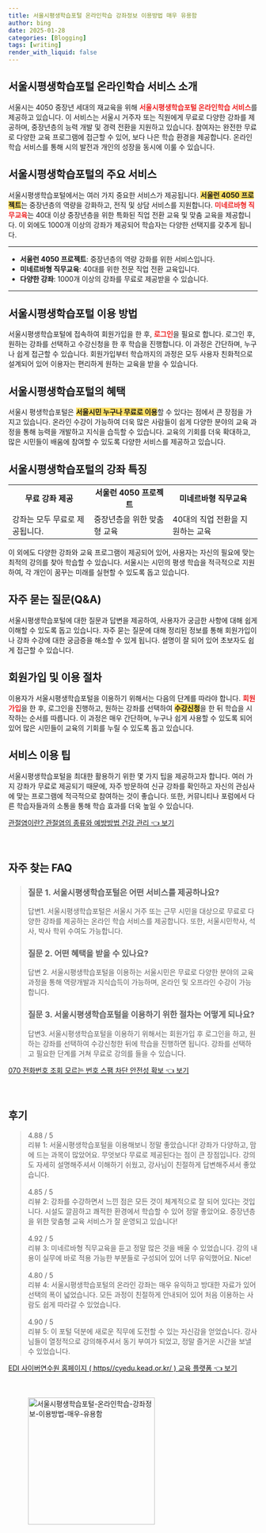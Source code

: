 ```yaml
---
title: 서울시평생학습포털 온라인학습 강좌정보 이용방법 매우 유용함
author: bing
date: 2025-01-28
categories: [Blogging]
tags: [writing]
render_with_liquid: false
---
```



<h2 id='서울시평생학습포털_소개'>서울시평생학습포털 온라인학습 서비스 소개</h2>

<p>서울시는 4050 중장년 세대의 재교육을 위해 <b><span style="color: #ee2323;">서울시평생학습포털 온라인학습 서비스</span></b>를 제공하고 있습니다. 이 서비스는 서울시 거주자 또는 직원에게 무료로 다양한 강좌를 제공하며, 중장년층의 능력 개발 및 경력 전환을 지원하고 있습니다. 참여자는 완전한 무료로 다양한 교육 프로그램에 접근할 수 있어, 보다 나은 학습 환경을 제공합니다. 온라인 학습 서비스를 통해 시의 발전과 개인의 성장을 동시에 이룰 수 있습니다.</p>

<h2 id='서울시평생학습포털_주요서비스'>서울시평생학습포털의 주요 서비스</h2>

<p>서울시평생학습포털에서는 여러 가지 중요한 서비스가 제공됩니다. <b><span style="background-color: #ffe066;">서울런 4050 프로젝트</span></b>는 중장년층의 역량을 강화하고, 전직 및 상담 서비스를 지원합니다. <b><span style="color: #ee2323;">미네르바형 직무교육</span></b>는 40대 이상 중장년층을 위한 특화된 직업 전환 교육 및 맞춤 교육을 제공합니다. 이 외에도 1000개 이상의 강좌가 제공되어 학습자는 다양한 선택지를 갖추게 됩니다.</p>

<hr />

<ul>
    <li><b>서울런 4050 프로젝트</b>: 중장년층의 역량 강화를 위한 서비스입니다.</li>
    <li><b>미네르바형 직무교육</b>: 40대를 위한 전문 직업 전환 교육입니다.</li>
    <li><b>다양한 강좌</b>: 1000개 이상의 강좌를 무료로 제공받을 수 있습니다.</li>
</ul>

<hr />

<h2 id='서울시평생학습포털_이용방법'>서울시평생학습포털 이용 방법</h2>

<p>서울시평생학습포털에 접속하여 회원가입을 한 후, <b><span style="color: #ee2323;">로그인</span></b>을 필요로 합니다. 로그인 후, 원하는 강좌를 선택하고 수강신청을 한 후 학습을 진행합니다. 이 과정은 간단하며, 누구나 쉽게 접근할 수 있습니다. 회원가입부터 학습까지의 과정은 모두 사용자 친화적으로 설계되어 있어 이용자는 편리하게 원하는 교육을 받을 수 있습니다.</p>

<h2 id='서울시평생학습포털_혜택'>서울시평생학습포털의 혜택</h2>

<p>서울시 평생학습포털은 <b><span style="background-color: #ffe066;">서울시민 누구나 무료로 이용</span></b>할 수 있다는 점에서 큰 장점을 가지고 있습니다. 온라인 수강이 가능하여 더욱 많은 사람들이 쉽게 다양한 분야의 교육 과정을 통해 능력을 개발하고 지식을 습득할 수 있습니다. 교육의 기회를 더욱 확대하고, 많은 시민들이 배움에 참여할 수 있도록 다양한 서비스를 제공하고 있습니다.</p>

<h2 id='서울시평생학습포털_강좌_특징'>서울시평생학습포털의 강좌 특징</h2>

<table>
    <tr>
        <td style="text-align: center; height: 17px;"><b>무료 강좌 제공</b></td>
        <td style="text-align: center; height: 17px;"><b>서울런 4050 프로젝트</b></td>
        <td style="text-align: center; height: 17px;"><b>미네르바형 직무교육</b></td>
    </tr>
    <tr>
        <td>강좌는 모두 무료로 제공됩니다.</td>
        <td>중장년층을 위한 맞춤형 교육</td>
        <td>40대의 직업 전환을 지원하는 교육</td>
    </tr>
</table>

<p>이 외에도 다양한 강좌와 교육 프로그램이 제공되어 있어, 사용자는 자신의 필요에 맞는 최적의 강의를 찾아 학습할 수 있습니다. 서울시는 시민의 평생 학습을 적극적으로 지원하여, 각 개인이 꿈꾸는 미래를 실현할 수 있도록 돕고 있습니다.</p>

<h2 id='자주_묻는_질문_QA'>자주 묻는 질문(Q&A)</h2>

<p>서울시평생학습포털에 대한 질문과 답변을 제공하여, 사용자가 궁금한 사항에 대해 쉽게 이해할 수 있도록 돕고 있습니다. 자주 묻는 질문에 대해 정리된 정보를 통해 회원가입이나 강좌 수강에 대한 궁금증을 해소할 수 있게 됩니다. 설명이 잘 되어 있어 초보자도 쉽게 접근할 수 있습니다.</p>

<h2 id='회원가입_및_이용절차'>회원가입 및 이용 절차</h2>

<p>이용자가 서울시평생학습포털을 이용하기 위해서는 다음의 단계를 따라야 합니다. <b><span style="color: #ee2323;">회원가입</span></b>을 한 후, 로그인을 진행하고, 원하는 강좌를 선택하여 <b><span style="background-color: #ffe066;">수강신청</span></b>을 한 뒤 학습을 시작하는 순서를 따릅니다. 이 과정은 매우 간단하며, 누구나 쉽게 사용할 수 있도록 되어 있어 많은 시민들이 교육의 기회를 누릴 수 있도록 돕고 있습니다.</p>

<h2 id='서비스_이용팁'>서비스 이용 팁</h2>

<p>서울시평생학습포털을 최대한 활용하기 위한 몇 가지 팁을 제공하고자 합니다. 여러 가지 강좌가 무료로 제공되기 때문에, 자주 방문하여 신규 강좌를 확인하고 자신의 관심사에 맞는 프로그램에 적극적으로 참여하는 것이 좋습니다. 또한, 커뮤니티나 포럼에서 다른 학습자들과의 소통을 통해 학습 효과를 더욱 높일 수 있습니다.</p>


<p><a class="click-button" title="관절염이란? 관절염의 종류와 예방방법 건강 관리" href="https://blackassets.github.io/posts/%EA%B4%80%EC%A0%88%EC%97%BC%EC%9D%B4%EB%9E%80-%EA%B4%80%EC%A0%88%EC%97%BC%EC%9D%98-%EC%A2%85%EB%A5%98%EC%99%80-%EC%98%88%EB%B0%A9%EB%B0%A9%EB%B2%95-%EA%B1%B4%EA%B0%95-%EA%B4%80%EB%A6%AC/" rel="dofollow">관절염이란? 관절염의 종류와 예방방법 건강 관리 👈 보기</a></p><br>
<h2 id='자주_찾는_FAQ'>자주 찾는 FAQ</h2>
<div itemscope="" itemtype="https://schema.org/FAQPage"> 
<blockquote> 
<div itemscope="" itemprop="mainEntity" itemtype="https://schema.org/Question"> 
<h3 itemprop="name">질문 1. 서울시평생학습포털은 어떤 서비스를 제공하나요?</h3> 
<div itemscope="" itemprop="acceptedAnswer" itemtype="https://schema.org/Answer"> 
<span itemprop="text"> 
<p>답변1. 서울시평생학습포털은 서울시 거주 또는 근무 시민을 대상으로 무료로 다양한 강좌를 제공하는 온라인 학습 서비스를 제공합니다. 또한, 서울시민학사, 석사, 박사 학위 수여도 가능합니다.</p> 
</span> 
</div> 
</div> 

<div itemscope="" itemprop="mainEntity" itemtype="https://schema.org/Question"> 
<h3 itemprop="name">질문 2. 어떤 혜택을 받을 수 있나요?</h3> 
<div itemscope="" itemprop="acceptedAnswer" itemtype="https://schema.org/Answer"> 
<span itemprop="text"> 
<p>답변 2. 서울시평생학습포털을 이용하는 서울시민은 무료로 다양한 분야의 교육과정을 통해 역량개발과 지식습득이 가능하며, 온라인 및 오프라인 수강이 가능합니다.</p> 
</span> 
</div> 
</div> 

<div itemscope="" itemprop="mainEntity" itemtype="https://schema.org/Question"> 
<h3 itemprop="name">질문 3. 서울시평생학습포털을 이용하기 위한 절차는 어떻게 되나요?</h3> 
<div itemscope="" itemprop="acceptedAnswer" itemtype="https://schema.org/Answer"> 
<span itemprop="text"> 
<p>답변3. 서울시평생학습포털을 이용하기 위해서는 회원가입 후 로그인을 하고, 원하는 강좌를 선택하여 수강신청한 뒤에 학습을 진행하면 됩니다. 강좌를 선택하고 필요한 단계를 거쳐 무료로 강의를 들을 수 있습니다.</p> 
</span> 
</div> 
</div> 
</blockquote> 
</div>
<p><a class="click-button" title="070 전화번호 조회 모르는 번호 스팸 차단 안전성 확보" href="https://blackassets.github.io/posts/070-%EC%A0%84%ED%99%94%EB%B2%88%ED%98%B8-%EC%A1%B0%ED%9A%8C-%EB%AA%A8%EB%A5%B4%EB%8A%94-%EB%B2%88%ED%98%B8-%EC%8A%A4%ED%8C%B8-%EC%B0%A8%EB%8B%A8-%EC%95%88%EC%A0%84%EC%84%B1-%ED%99%95%EB%B3%B4/" rel="dofollow">070 전화번호 조회 모르는 번호 스팸 차단 안전성 확보 👈 보기</a></p><br>
<h2 id='후기'>후기</h2>
<div itemscope itemtype="https://schema.org/Product">
  <blockquote>
  <div itemprop="review" itemscope itemtype="https://schema.org/Review">
      <div itemprop="reviewRating" itemscope itemtype="https://schema.org/Rating"> <span itemprop="ratingValue">4.88</span> / <span itemprop="bestRating">5</span> </div>
      <span itemprop="reviewBody">리뷰 1: 서울시평생학습포털을 이용해보니 정말 좋았습니다! 강좌가 다양하고, 맘에 드는 과목이 많았어요. 무엇보다 무료로 제공된다는 점이 큰 장점입니다. 강의도 자세히 설명해주셔서 이해하기 쉬웠고, 강사님이 친절하게 답변해주셔서 좋았습니다.</span>
  </div>
  <br>
  <div itemprop="review" itemscope itemtype="https://schema.org/Review">
      <div itemprop="reviewRating" itemscope itemtype="https://schema.org/Rating"> <span itemprop="ratingValue">4.85</span> / <span itemprop="bestRating">5</span> </div>
      <span itemprop="reviewBody">리뷰 2: 강좌를 수강하면서 느낀 점은 모든 것이 체계적으로 잘 되어 있다는 것입니다. 시설도 깔끔하고 쾌적한 환경에서 학습할 수 있어 정말 좋았어요. 중장년층을 위한 맞춤형 교육 서비스가 잘 운영되고 있습니다!</span>
  </div>
  <br>
  <div itemprop="review" itemscope itemtype="https://schema.org/Review">
      <div itemprop="reviewRating" itemscope itemtype="https://schema.org/Rating"> <span itemprop="ratingValue">4.92</span> / <span itemprop="bestRating">5</span> </div>
      <span itemprop="reviewBody">리뷰 3: 미네르바형 직무교육을 듣고 정말 많은 것을 배울 수 있었습니다. 강의 내용이 실무에 바로 적용 가능한 부분들로 구성되어 있어 너무 유익했어요. Nice!</span>
  </div>
  <br>
  <div itemprop="review" itemscope itemtype="https://schema.org/Review">
      <div itemprop="reviewRating" itemscope itemtype="https://schema.org/Rating"> <span itemprop="ratingValue">4.80</span> / <span itemprop="bestRating">5</span> </div>
      <span itemprop="reviewBody">리뷰 4: 서울시평생학습포털의 온라인 강좌는 매우 유익하고 방대한 자료가 있어 선택의 폭이 넓었습니다. 모든 과정이 친절하게 안내되어 있어 처음 이용하는 사람도 쉽게 따라갈 수 있었습니다.</span>
  </div>
  <br>
  <div itemprop="review" itemscope itemtype="https://schema.org/Review">
      <div itemprop="reviewRating" itemscope itemtype="https://schema.org/Rating"> <span itemprop="ratingValue">4.90</span> / <span itemprop="bestRating">5</span> </div>
      <span itemprop="reviewBody">리뷰 5: 이 포털 덕분에 새로운 직무에 도전할 수 있는 자신감을 얻었습니다. 강사님들이 열정적으로 강의해주셔서 동기 부여가 되었고, 정말 즐거운 시간을 보낼 수 있었습니다.</span>
  </div>
  </blockquote>
</div>
<p><a class="click-button" title="EDI 사이버연수원 홈페이지 ( https//cyedu.kead.or.kr/ ) 교육 플랫폼" href="https://blackassets.github.io/posts/EDI-%EC%82%AC%EC%9D%B4%EB%B2%84%EC%97%B0%EC%88%98%EC%9B%90-%ED%99%88%ED%8E%98%EC%9D%B4%EC%A7%80-(-httpscyedu.kead.or.kr-)-%EA%B5%90%EC%9C%A1-%ED%94%8C%EB%9E%AB%ED%8F%BC/" rel="dofollow">EDI 사이버연수원 홈페이지 ( https//cyedu.kead.or.kr/ ) 교육 플랫폼 👈 보기</a></p><br>
<figure class="image"><img src="https://blackassets.github.io/assets/img/thumbnail/서울시평생학습포털-온라인학습-강좌정보-이용방법-매우-유용함.webp" alt="서울시평생학습포털-온라인학습-강좌정보-이용방법-매우-유용함" width="256" height="256"></figure>